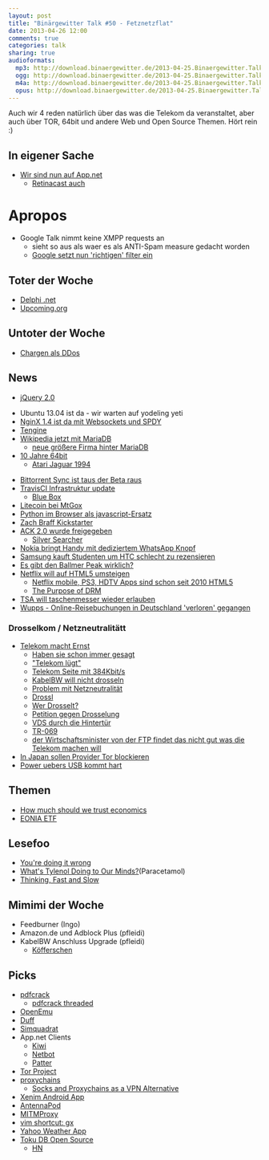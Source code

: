 ```yaml
---
layout: post
title: "Binärgewitter Talk #50 - Fetznetzflat"
date: 2013-04-26 12:00
comments: true
categories: talk
sharing: true
audioformats:
  mp3: http://download.binaergewitter.de/2013-04-25.Binaergewitter.Talk.50.mp3
  ogg: http://download.binaergewitter.de/2013-04-25.Binaergewitter.Talk.50.ogg
  m4a: http://download.binaergewitter.de/2013-04-25.Binaergewitter.Talk.50.m4a
  opus: http://download.binaergewitter.de/2013-04-25.Binaergewitter.Talk.50.opus
---
```

Auch wir 4 reden natürlich über das was die Telekom da veranstaltet, aber auch über TOR, 64bit und andere Web und Open Source Themen. Hört rein :)

## In eigener Sache

- [Wir sind nun auf App.net](https://alpha.app.net/binaergewitter)
    * [Retinacast auch](https://alpha.app.net/retinacast)

# Apropos

- Google Talk nimmt keine XMPP requests an
    - sieht so aus als waer es als ANTI-Spam measure gedacht worden
    - [Google setzt nun 'richtigen' filter ein](http://www.fsf.org/blogs/sysadmin/google-reinstates-federated-instant-messaging)

## Toter der Woche

- [Delphi .net](http://www.heise.de/newsticker/meldung/Das-Ende-von-Delphi-fuer-NET-1846091.html)
- [Upcoming.org](http://waxy.org/2013/04/the_death_of_upcomingorg/)

## Untoter der Woche

- [Chargen als DDos](https://isc.sans.edu/diary/A+Chargen-based+DDoS%3F+Chargen+is+still+a+thing%3F/15647)

## News

- [jQuery 2.0](http://blog.jquery.com/2013/04/18/jquery-2-0-released/)
* Ubuntu 13.04 ist da - wir warten auf yodeling yeti
* [NginX 1.4 ist da mit Websockets und SPDY](http://www.pro-linux.de/news/1/19718/nginx-140-mit-websockets-und-spdy.html)
* [Tengine](http://tengine.taobao.org/)
* [Wikipedia jetzt mit MariaDB](http://www.pro-linux.de/news/1/19716/wikimedia-foundation-wechselt-zu-mariadb.html)
    * [neue größere Firma hinter MariaDB](http://www.pro-linux.de/news/1/19713/monty-program-ab-und-skysql-planen-fusion.html)
* [10 Jahre 64bit](http://www.heise.de/newsticker/meldung/Zehn-Jahre-64-Bit-Technik-von-AMD-1847040.html)
    - [Atari Jaguar 1994](http://de.wikipedia.org/wiki/Atari_Jaguar)
- [Bittorrent Sync ist taus der Beta raus](http://labs.bittorrent.com/experiments/sync.html)
- [TravisCI Infrastruktur update](http://about.travis-ci.org/blog/upcoming-infrastructure-change-for-travis-pro/)
    - [Blue Box](https://bluebox.net/landing/travis-ci)
- [Litecoin bei MtGox](https://mtgox.com/pdf/20130424_ddos_statement_and_faq.pdf)
- [Python im Browser als javascript-Ersatz](http://www.skulpt.org/#)
- [Zach Braff Kickstarter](http://www.kickstarter.com/projects/1869987317/wish-i-was-here-1)
- [ACK 2.0 wurde freigegeben](http://perlbuzz.com/2013/04/ack-20-has-been-released.html)
    * [Silver Searcher](https://github.com/ggreer/the_silver_searcher)
- [Nokia bringt Handy mit dediziertem WhatsApp Knopf](http://conversations.nokia.com/2013/04/24/the-keys-to-getting-social-nokia-asha-210/)
- [Samsung kauft Studenten um HTC schlecht zu rezensieren](http://www.gulli.com/news/21312-samsung-engagierte-studenten-fuer-htc-bashing-2013-04-19)
- [Es gibt den Ballmer Peak wirklich?](http://betabeat.com/2012/04/bottoms-up-the-ballmer-peak-is-real-study-says/)
- [Netflix will auf HTML5 umsteigen](http://techblog.netflix.com/2013/04/html5-video-at-netflix.html)
    * [Netflix mobile, PS3, HDTV Apps sind schon seit 2010 HTML5](https://twitter.com/billwscott/status/326957759121739776)
    * [The Purpose of DRM](https://plus.google.com/107429617152575897589/posts/iPmatxBYuj2)
- [TSA will taschenmesser wieder erlauben](http://www.wired.com/threatlevel/2013/04/no-knives-on-planes/)
- [Wupps - Online-Reisebuchungen in Deutschland 'verloren' gegangen](http://www.golem.de/news/kreditkartendaten-online-reisebuchungen-in-deutschland-gehackt-1304-98846.html)

### Drosselkom / Netzneutralitätt

- [Telekom macht Ernst](https://netzpolitik.org/2013/telekom-macht-ernst-tarifwechsel-fuhrt-zur-ende-der-flatrates-und-verletzung-der-netzneutralitat/)
    * [Haben sie schon immer gesagt](http://www.golem.de/1110/87311.html)
    * ["Telekom lügt"](http://www.golem.de/news/routeranbieter-viprinet-telekom-luegt-bei-begruendung-fuer-flatrate-abschaffung-1304-98939.html)
    * [Telekom Seite mit 384Kbit/s](http://vimeo.com/64641982)
    * [KabelBW will nicht drosseln](http://www.golem.de/news/unitymedia-kabelbw-wir-werden-400-mbit-s-ohne-drosselung-anbieten-1304-98873.html)
    * [Problem mit Netzneutralität](http://www.zeit.de/digital/internet/2013-04/telekom-netzneutralitaet-drossel)
    * [Drossl](http://drossl.de/)
    * [Wer Drosselt?](http://werdrosselt.de/)
    * [Petition gegen Drosselung](http://www.golem.de/news/malte-goetz-petition-bei-change-org-gegen-telekom-drosselung-1304-98916.html)
    * [VDS durch die Hintertür](http://www.heise.de/tp/blogs/8/154164)
    * [TR-069](http://de.wikipedia.org/wiki/TR-069)
    * [der Wirtschaftsminister von der FTP findet das nicht gut was die Telekom machen will](http://www.heise.de/newsticker/meldung/Bundesregierung-warnt-vor-Flatrate-Drossel-der-Telekom-1849083.html
)
- [In Japan sollen Provider Tor blockieren](http://www.heise.de/newsticker/meldung/Japan-Provider-sollen-Anonymisierungnetzwerk-blockieren-1846843.html)
- [Power uebers USB kommt hart](http://www.neowin.net/news/say-goodbye-to-power-cords-with-usb-30-update)


## Themen

- [How much should we trust economics](http://www.npr.org/blogs/money/2013/04/19/177999020/episode-357-how-much-should-we-trust-economics)
- [EONIA ETF](http://blog.justetf.com/etfs/geldmarkt-etfs/)

## Lesefoo

- [You're doing it wrong](https://queue.acm.org/detail.cfm?id=1814327)
- [What's Tylenol Doing to Our Minds?](http://www.theatlantic.com/health/archive/2013/04/whats-tylenol-doing-to-our-minds/275101/)(Paracetamol)
- [Thinking, Fast and Slow](http://amzn.to/10D4PD8)

## Mimimi der Woche

- Feedburner (Ingo)
- Amazon.de und Adblock Plus (pfleidi)
- KabelBW Anschluss Upgrade (pfleidi)
    * [Köfferschen](http://www.youtube.com/watch?v=LdQyQLs2THM)

## Picks

- [pdfcrack](http://pdfcrack.sourceforge.net/)
    - [pdfcrack threaded](http://andi.flowrider.ch/research/pdfcrack.html)
- [OpenEmu](https://github.com/OpenEmu/OpenEmu)
- [Duff](http://duff.sourceforge.net/)
- [Simquadrat](https://www.simquadrat.de/)
- App.net Clients
  * [Kiwi](http://kiwi-app.net/)
  * [Netbot](http://tapbots.com/software/netbot/)
  * [Patter](http://patter-app.net/)
- [Tor Project](https://www.torproject.org/)
- [proxychains](http://proxychains.sf.net)
    * [Socks and Proxychains as a VPN Alternative](http://blog.marc-seeger.de/2012/02/26/socks-and-proxychains-as-a-vpn-alternative/)
- [Xenim Android App](https://play.google.com/store/apps/details?id=io.imake.xenim)
- [AntennaPod](https://play.google.com/store/apps/details?id=de.danoeh.antennapod&hl=de)
- [MITMProxy](http://mitmproxy.org/)
- [vim shortcut: gx](http://stackoverflow.com/questions/9458294/open-url-under-cursor-in-vim-with-browser)
- [Yahoo Weather App](https://itunes.apple.com/de/app/yahoo!-weather/id628677149?l=en&mt=8)
- [Toku DB Open Source](http://www.tokutek.com/2013/04/announcing-tokudb-v7-open-source-and-more/)
    * [HN](https://news.ycombinator.com/item?id=5589308)

